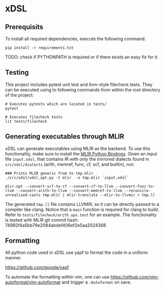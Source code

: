 # xDSL

## Prerequisits

To install all required dependencies, execute the following command:

```
pip install -r requirements.txt
```

TODO: check if PYTHONPATH is required or if there exists an easy fix for it.

## Testing

This project includes pytest unit test and llvm-style filecheck tests. They can be executed using to following commands from within the root directory of the project:

```
# Executes pytests which are located in tests/
pytest

# Executes filecheck tests
lit tests/filecheck
```

## Generating executables through MLIR

xDSL can generate executables using MLIR as the backend. To use this functionality, make sure to install the [MLIR Python Bindings](https://mlir.llvm.org/docs/Bindings/Python/). Given an input file `input.xdsl`, that contains IR with only the mirrored dialects found in `src/xdsl/dialects` (arith, memref, func, cf, scf, and builtin), run:

```
### Prints MLIR generic from to tmp.mlir
./src/xdsl/xdsl_opt.py -t mlir  -o tmp.mlir `input.xdsl`

mlir-opt --convert-scf-to-cf --convert-cf-to-llvm --convert-func-to-llvm --convert-arith-to-llvm --convert-memref-to-llvm --reconcile-unrealized-casts tmp.mlir | mlir-translate --mlir-to-llvmir > tmp.ll
```

The generated `tmp.ll` file contains LLVMIR, so it can be directly passed to a compiler like clang.
Notice that a `main` function is required for clang to build. Refer to `tests/filecheck/arith_ops.test` for an example.
The functionality is tested with MLIR git commit hash: 74992f4a5bb79e2084abdef406ef2e5aa2024368


## Formatting

All python code used in xDSL use yapf to format the code in a uniform manner. 

https://github.com/google/yapf

To automate the formatting within vim, one can use https://github.com/vim-autoformat/vim-autoformat and trigger a `:Autoformat` on save.
